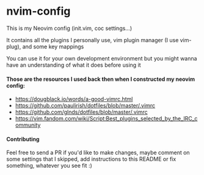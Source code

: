 # nvim-config

This is my Neovim config (init.vim, coc settings…)

It contains all the plugins I personally use, vim plugin manager (I use vim-plug), and some key mappings

You can use it for your own development environment but you might wanna have an understanding of what it does before using it

#### Those are the resources I used back then when I constructed my neovim config:

- https://dougblack.io/words/a-good-vimrc.html
- https://github.com/paulirish/dotfiles/blob/master/.vimrc
- https://github.com/glnds/dotfiles/blob/master/.vimrc
- https://vim.fandom.com/wiki/Script:Best_plugins_selected_by_the_IRC_community

#### Contributing

Feel free to send a PR if you'd like to make changes, maybe comment on some settings that I skipped, add instructions to this README or fix something, whatever you see fit :)
